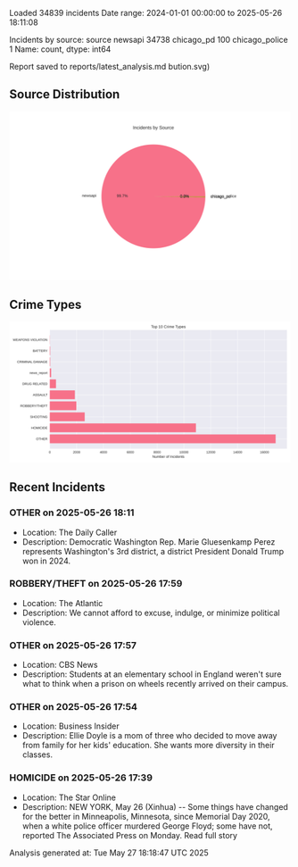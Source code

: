 
Loaded 34839 incidents
Date range: 2024-01-01 00:00:00 to 2025-05-26 18:11:08

Incidents by source:
source
newsapi           34738
chicago_pd          100
chicago_police        1
Name: count, dtype: int64

Report saved to reports/latest_analysis.md
bution.svg)

## Source Distribution
![Source Distribution](images/source_distribution.svg)

## Crime Types
![Crime Types](images/crime_types.svg)

## Recent Incidents

### OTHER on 2025-05-26 18:11
- Location: The Daily Caller
- Description: Democratic Washington Rep. Marie Gluesenkamp Perez represents Washington's 3rd district, a district President Donald Trump won in 2024.


### ROBBERY/THEFT on 2025-05-26 17:59
- Location: The Atlantic
- Description: We cannot afford to excuse, indulge, or minimize political violence.


### OTHER on 2025-05-26 17:57
- Location: CBS News
- Description: Students at an elementary school in England weren't sure what to think when a prison on wheels recently arrived on their campus.


### OTHER on 2025-05-26 17:54
- Location: Business Insider
- Description: Ellie Doyle is a mom of three who decided to move away from family for her kids' education. She wants more diversity in their classes.


### HOMICIDE on 2025-05-26 17:39
- Location: The Star Online
- Description: NEW YORK, May 26 (Xinhua) -- Some things have changed for the better in Minneapolis, Minnesota, since Memorial Day 2020, when a white police officer murdered George Floyd; some have not, reported The Associated Press on Monday. Read full story

Analysis generated at: Tue May 27 18:18:47 UTC 2025

